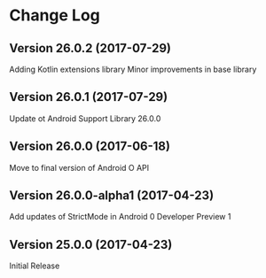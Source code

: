 Change Log
==========

Version 26.0.2 (2017-07-29)
---------------------------
Adding Kotlin extensions library
Minor improvements in base library

Version 26.0.1 (2017-07-29)
---------------------------
Update ot Android Support Library 26.0.0

Version 26.0.0 (2017-06-18)
---------------------------
Move to final version of Android O API

Version 26.0.0-alpha1 (2017-04-23)
----------------------------------
Add updates of StrictMode in Android 0 Developer Preview 1

Version 25.0.0 (2017-04-23)
---------------------------
Initial Release
